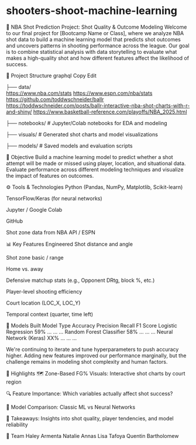 # shooters-shoot-machine-learning

🏀 NBA Shot Prediction Project: Shot Quality & Outcome Modeling
Welcome to our final project for [Bootcamp Name or Class], where we analyze NBA shot data to build a machine learning model that predicts shot outcomes and uncovers patterns in shooting performance across the league. Our goal is to combine statistical analysis with data storytelling to evaluate what makes a high-quality shot and how different features affect the likelihood of success.

📁 Project Structure
graphql
Copy
Edit

├── data/                     
https://www.nba.com/stats
https://www.espn.com/nba/stats
https://github.com/toddwschneider/ballr
https://toddwschneider.com/posts/ballr-interactive-nba-shot-charts-with-r-and-shiny/
https://www.basketball-reference.com/playoffs/NBA_2025.html
                              
├── notebooks/                # Jupyter/Colab notebooks for EDA and modeling

├── visuals/                  # Generated shot charts and model visualizations

├── models/                   # Saved models and evaluation scripts

🎯 Objective
Build a machine learning model to predict whether a shot attempt will be made or missed using player, location, and situational data. Evaluate performance across different modeling techniques and visualize the impact of features on outcomes.

⚙️ Tools & Technologies
Python (Pandas, NumPy, Matplotlib, Scikit-learn)

TensorFlow/Keras (for neural networks)

Jupyter / Google Colab

GitHub

Shot zone data from NBA API / ESPN

📊 Key Features Engineered
Shot distance and angle

Shot zone basic / range

Home vs. away

Defensive matchup stats (e.g., Opponent DRtg, block %, etc.)

Player-level shooting efficiency

Court location (LOC_X, LOC_Y)

Temporal context (quarter, time left)

🧠 Models Built
Model Type	Accuracy	Precision	Recall	F1 Score
Logistic Regression	59%	...	...	...
Random Forest Classifier	58%	...	...	...
Neural Network (Keras)	XX%	...	...	...

We're continuing to iterate and tune hyperparameters to push accuracy higher. Adding new features improved our performance marginally, but the challenge remains in modeling shot complexity and human factors.

📌 Highlights
🗺️ Zone-Based FG% Visuals: Interactive shot charts by court region

🔍 Feature Importance: Which variables actually affect shot success?

🧪 Model Comparison: Classic ML vs Neural Networks

🧠 Takeaways: Insights into shot quality, player tendencies, and model reliability

👥 Team
Haley Armenta 
Natalie Annas
Lisa Tafoya
Quentin Bartholomew
